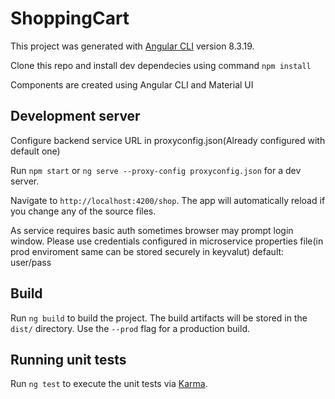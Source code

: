 # ShoppingCart

This project was generated with [Angular CLI](https://github.com/angular/angular-cli) version 8.3.19.

Clone this repo and install dev dependecies using command `npm install`

Components are created using Angular CLI and Material UI

## Development server

Configure backend service URL in proxyconfig.json(Already configured with default one) 

Run `npm start` or `ng serve --proxy-config proxyconfig.json` for a dev server. 

Navigate to `http://localhost:4200/shop`. The app will automatically reload if you change any of the source files.

As service requires basic auth sometimes browser may prompt login window. Please use credentials configured in microservice properties file(in prod enviroment same can be stored securely in keyvalut) default: user/pass

## Build

Run `ng build` to build the project. The build artifacts will be stored in the `dist/` directory. Use the `--prod` flag for a production build.

## Running unit tests

Run `ng test` to execute the unit tests via [Karma](https://karma-runner.github.io).

